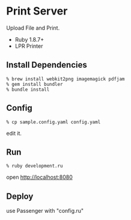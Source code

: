 Print Server
============
Upload File and Print.

* Ruby 1.8.7+
* LPR Printer


Install Dependencies
--------------------

    % brew install webkit2png imagemagick pdfjam
    % gem install bundler
    % bundle install


Config
------

    % cp sample.config.yaml config.yaml

edit it.


Run
---

    % ruby development.ru

open [http://localhost:8080](http://localhost:8080)


Deploy
------
use Passenger with "config.ru"
